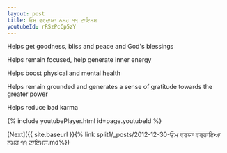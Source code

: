 ```yaml
---
layout: post
title: ਓਮ ਵਰਦਾਯਾ ਨਮਹ ੧੧ ਟਾਇਮਸ
youtubeId: rRSzPcCp5zY
---
```

 
 
Helps get goodness, bliss and peace and God's blessings
 
Helps remain focused, help generate inner energy 
 
Helps boost physical and mental health 
 
Helps remain grounded and generates a sense of gratitude towards the greater power 
 
Helps reduce bad karma
 
 
 
 


{% include youtubePlayer.html id=page.youtubeId %}
 
[Next]({{ site.baseurl }}{% link  split1/_posts/2012-12-30-ਓਮ ਵਰਯਾ ਵਰ੍ਹਾਇਆ ਨਮਹ ੧੧ ਟਾਇਮਸ.md%})
 
